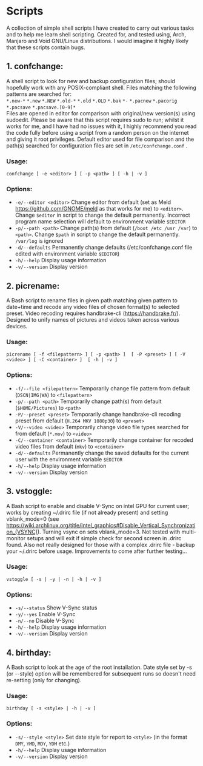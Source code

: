 # Scripts
A collection of simple shell scripts I have created to carry out various tasks and to help me learn shell scripting. Created for, and tested using, Arch, Manjaro and Void GNU/Linux distributions. I would imagine it highly likely that these scripts contain bugs.  
  
## 1. confchange:  
A shell script to look for new and backup configuration files; should hopefully work with any POSIX-compliant shell. Files matching the following patterns are searched for:  
`*.new-*` `*.new` `*.NEW` `*.old-*` `*.old` `*.OLD` `*.bak` `*-` `*.pacnew` `*.pacorig` `*.pacsave` `*.pacsave.[0-9]*`  
Files are opened in editor for comparison with original/new version(s) using sudoedit. Please be aware that this script requires sudo to run; whilst it works for me, and I have had no issues with it, I highly recommend you read the code fully before using a script from a random person on the internet and giving it root privileges. Default editor used for file comparison and the path(s) searched for configuration files are set in `/etc/confchange.conf` .  
### Usage: 
```
confchange [ -e <editor> ] [ -p <path> ] [ -h | -v ]  
```
### Options: 
 - `-e/--editor <editor>` Change editor from default (set as Meld https://github.com/GNOME/meld as that works for me) to `<editor>`. Change `$editor` in script to change the default permanently. Incorrect program name selection will default to environment variable `$EDITOR`  
 - `-p/--path <path>` Change path(s) from default (`/boot /etc /usr /var`) to `<path>`. Change `$path` in script to change the default permanently. `/var/log` is ignored   
  - `-d/--defaults` Permanently change defaults (/etc/confchange.conf file edited with environment variable `$EDITOR`)
  - `-h/--help` Display usage information  
  - `-v/--version` Display version
  
## 2. picrename:  
A Bash script to rename files in given path matching given pattern to date+time and recode any video files of chosen format(s) to selected preset. Video recoding requires handbrake-cli (https://handbrake.fr/). Designed to unify names of pictures and videos taken across various devices.  
### Usage:  
```
picrename [ -f <filepattern> ] [ -p <path> ]  [ -P <preset> ] [ -V <video> ] [ -C <container> ]  [ -h | -v ]  
```
### Options:  
 - `-f/--file <filepattern>` Temporarily change file pattern from default (`DSCN|IMG|WA`) to `<filepattern>`  
 - `-p/--path <path>` Temporarily change path(s) from default (`$HOME/Pictures`) to `<path>`  
 - `-P/--preset <preset>` Temporarily change handbrake-cli recoding preset from default (`H.264 MKV 1080p30`) to `<preset>`  
 - `-V/--video <video>` Temporarily change video file types searched for from default (`*.mov`) to `<video>`  
 - `-C/--container <container>` Temporarily change container for recoded video files from default (`mkv`) to `<container>`   
 - `-d/--defaults` Permanently change the saved defaults for the current user with the environment variable `$EDITOR`
 - `-h/--help` Display usage information  
 - `-v/--version` Display version  

## 3. vstoggle:  
A Bash script to enable and disable V-Sync on intel GPU for current user; works by creating ~/.drirc file (if not already present) and setting vblank_mode=0 (see https://wiki.archlinux.org/title/Intel_graphics#Disable_Vertical_Synchronization_(VSYNC)). Turning vsync on sets vblank_mode=3. Not tested with multi-monitor setups and will exit if simple check for second screen in .drirc found. Also not really designed for those with a complex .drirc file - backup your ~/.drirc before usage. Improvements to come after further testing...    
### Usage: 
```
vstoggle [ -s | -y | -n | -h | -v ]  
```
### Options:  
 - `-s/--status` Show V-Sync status  
 - `-y/--yes` Enable V-Sync  
 - `-n/--no` Disable V-Sync  
 - `-h/--help` Display usage information  
 - `-v/--version` Display version
  
  ## 4. birthday:  
A Bash script to look at the age of the root installation. Date style set by -s (or --style) option will be remembered for subsequent runs so doesn't need re-setting (only for changing).    
### Usage: 
```
birthday [ -s <style> | -h | -v ]  
```
### Options:   
 - `-s/--style <style>` Set date style for report to `<style>` (in the format `DMY`, `YMD`, `MDY`, `YDM` etc.)  
 - `-h/--help` Display usage information  
 - `-v/--version` Display version  
